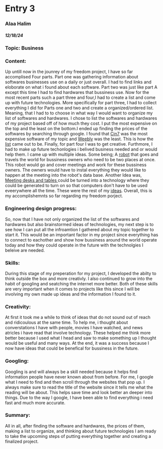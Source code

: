# Entry 3
### Alaa Halim
##### 12/18/24
### Topic: Business 

### Content: 
<p> Up untill now in the jounrey of my freedom project, I have so far accomplised Four parts. Part one was gathering information about softwares businesses use on a daily or just overall. I had to find links and eloborate on what i found about each software. Part two was just like part A except this time I had to find hardwares that bussiness use. Now for the most recent parts such a part three and four,I had to create a list and come up with future technologies. More specifically for part three, I had to collect everything I did for Parts one and two and create a organized/ordered list. Meaning, that I had to to choose in what way I would want to organize my list of softwares and hardwares. I chose to list the softwares and hardwares of my project based off of how much they cost. I put the most expensive on the top and the least on the bottom.I ended up finding the prices of the softwares by searching through google. I found that <a href="https://www.cin7.com/pricing/"> Cin7</a> was the most expensive software of my topic and <a href="https://www.weebly.com/pricing"> Weebly</a> was the least. This is how the <a href="https://docs.google.com/document/d/1NgNpjDJHbUkz3a2Pqc5ozWC6CI19b3h0u8rRSGInlwA/edit?tab=t.0"> list</a> came out to be.  Finally, for part four I was to get creative. Furthmore, I had to make up future techonlogies i belived business needed and or would help them. I came up with multiple ideas. Some being; A <a href="https://api.deepai.org/job-view-file/f827c6c2-e631-4411-967a-d63929a4318c/outputs/output.jpg?art-image=true"> robot</a> that goes and travels the world for bussiness owners who need to be two places at once. This robot would go and cover meetings and work for these bussiness owners. The owners would have to instal everything they would like to happen at the meeting into the robot's data base. Another Idea was,<a href="https://istartedsomething.com/wp-content/uploads/2007/06/surfacedeskisland.jpg"> Meeting desks and tables </a> could be turned into a technology where they could be generated to turn on so that computers don't have to be used eveerywhere all the time. These were the rest of my <a href="https://docs.google.com/document/d/1wjVmZrgOgBEeKr8htXEb0kUGgWupKex2j33RCt6pHvM/edit?tab=t.0"> ideas</a>. Overall, this is my accomplishemnts so far regarding my freedom porject.</p>

### Engineering design progress:
<p>So, now that I have not only organized the list of the softwares and hardwares but also brainstormed ideas of technologies, my next step is to see how I can put all the infroamtion I gathered about my topic together to start it. This would be an important factor in my project since everything has to connect to eachother and show how bussiness around the world operate today and how they could operate in the future with the technolgies I beleive are needed.</p>

### Skills: 
<p> During this stage of my preperation for my project, I developed the abilty to think outside the box and more creativly. I also continued to grow into the habit of googling and seatching the internet more better. Both of these skills are very important when it comes to projects like this since I will be involving my own made up ideas and the information I found to it.</p>

### Creativity: 
<p>At first it took me a while to think of ideas that do not sound out of reach and ridicoulous at the same time. To help me, i thought about converstations I have with people, movies I have watched, and news atricles i have read that involve technology. These helped me think more better because I used what I head and saw to make something up I thought would be useful and many ways. At the end, it was a success because I now have ideas that could be benefical for bussiness in the future. </p>

### Googling:
<p>Googling is and will always be a skill needed because it helps find information people have never known about from before. For me, I google what I need to find and then scroll through the websites that pop up. I always make sure to read the title of the website since it tells me what the reading will be about. This helps save time and look better an deeper into things. Due to the way I google, I have been able to find everything i need fast and much more accurate. </p>

### Summary: 
<p> All in all, after finding the software and hardwares, the prices of them, making a list to organize, and thinking about future technologies I am ready to take the upcoming steps of putting everything together and creating a finalized project. </p>



